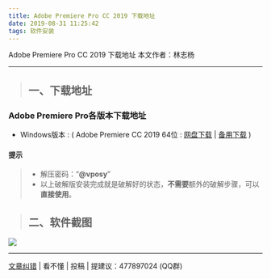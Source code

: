 ```yaml
---
title: Adobe Premiere Pro CC 2019 下载地址
date: 2019-08-31 11:25:42
tags: 软件安装
---
```

Adobe Premiere Pro CC 2019 下载地址
本文作者：林志杨
<!-- more -->
<hr>

> ## 一、下载地址
### Adobe Premiere Pro各版本下载地址
* Windows版本 : ( Adobe Premiere CC 2019 64位 : [网盘下载](http://pan-yz.chaoxing.com/share/info/84d21c1280831fc2) | [备用下载](https://pan-yz.chaoxing.com/external/m/file/373116765396176896?name=Adobe_Premiere_Pro_2019_13.1.4.2_SP_20190725.rar&appId=1000) )
#### 提示
> * 解压密码：“**@vposy**”
> * 以上破解版安装完成就是破解好的状态，**不需要**额外的破解步骤，可以**直接使用**。

> ## 二、软件截图

![](./Pr_CC2019.png)

<hr>

[文章纠错](https://github.com/cqjtu-acm/help/issues) | 看不懂 | 投稿 | 提建议：477897024 (QQ群)
